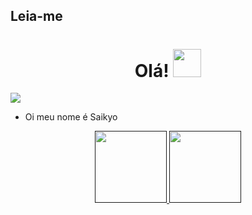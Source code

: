 ## Leia-me

<div>
  
<h1 align="center">Olá! <img src="https://github.com/natxdixie/image/blob/main/f7c6afe87c8c19023946cb8747e54552.gif" style="border-radius:5;" width="45px" alt=""><br></h1>

<p align="center">

<a href="https://youtube.com/channel/SaikyoDev"><img align="center" height="auto" src="https://telegra.ph/file/9bb7a0ce7a310477ffc9b.jpg"/></a>

<p align="center">

- Oi meu nome é Saikyo
  
<p align="center">

<a href="">

<img height="115em" src="https://github-readme-stats.vercel.app/api?username=YajiirDev&show_icons=true&theme=dark&include_all_commits=true&count_private=true"/>

<img height="115em" src="https://github-readme-stats.vercel.app/api/top-langs/?username=YajiirDev&layout=compact&langs_count=16&theme=dark"/>

</a>

</div>
